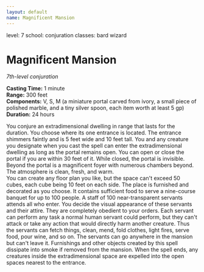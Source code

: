 ```yaml
---
layout: default
name: Magnificent Mansion
---
```

level: 7
school: conjuration
classes: bard
         wizard

# Magnificent Mansion 
_7th-level conjuration_ 

**Casting Time:** 1 minute    
**Range:** 300 feet    
**Components:** V, S, M (a miniature portal carved from ivory, a small piece of polished marble, and a tiny silver spoon, each item worth at least 5 gp)    
**Duration:** 24 hours 

You conjure an extradimensional dwelling in range that lasts for the duration. You choose where its one entrance is located. The entrance shimmers faintly and is 5 feet wide and 10 feet tall. You and any creature you designate when you cast the spell can enter the extradimensional dwelling as long as the portal remains open. You can open or close the portal if you are within 30 feet of it. While closed, the portal is invisible.    
Beyond the portal is a magnificent foyer with numerous chambers beyond. The atmosphere is clean, fresh, and warm.    
You can create any floor plan you like, but the space can't exceed 50 cubes, each cube being 10 feet on each side. The place is furnished and decorated as you choose. It contains sufficient food to serve a nine-course banquet for up to 100 people. A staff of 100 near-transparent servants attends all who enter. You decide the visual appearance of these servants and their attire. They are completely obedient to your orders. Each servant can perform any task a normal human servant could perform, but they can't attack or take any action that would directly harm another creature. Thus the servants can fetch things, clean, mend, fold clothes, light fires, serve food, pour wine, and so on. The servants can go anywhere in the mansion but can't leave it. Furnishings and other objects created by this spell dissipate into smoke if removed from the mansion. When the spell ends, any creatures inside the extradimensional space are expelled into the open spaces nearest to the entrance. 